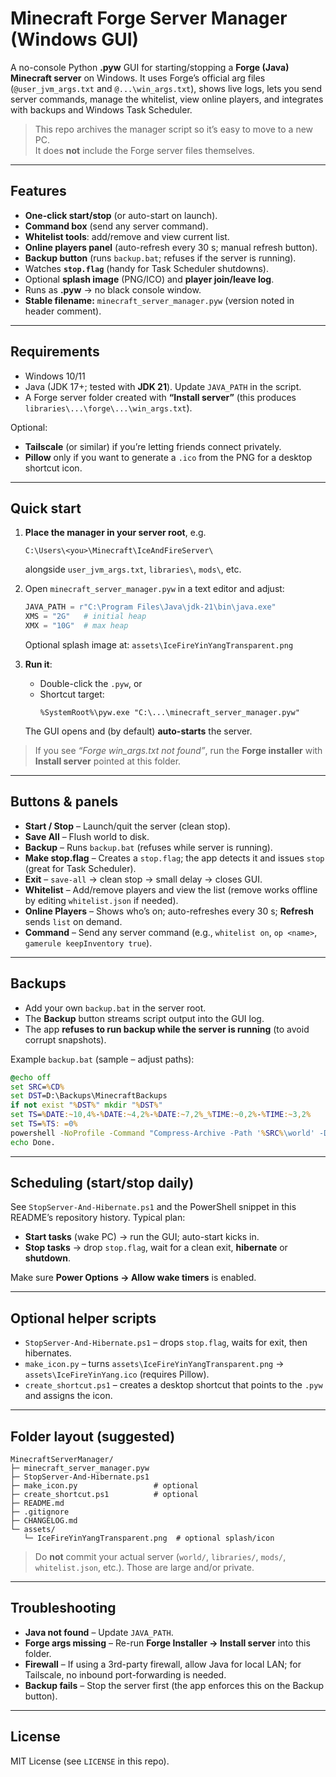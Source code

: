 # Minecraft Forge Server Manager (Windows GUI)

A no-console Python **.pyw** GUI for starting/stopping a **Forge (Java) Minecraft server** on Windows.
It uses Forge’s official arg files (`@user_jvm_args.txt` and `@...\win_args.txt`), shows live logs,
lets you send server commands, manage the whitelist, view online players, and integrates with backups
and Windows Task Scheduler.

> This repo archives the manager script so it’s easy to move to a new PC.  
> It does **not** include the Forge server files themselves.

---

## Features

- **One-click start/stop** (or auto-start on launch).
- **Command box** (send any server command).
- **Whitelist tools**: add/remove and view current list.
- **Online players panel** (auto-refresh every 30 s; manual refresh button).
- **Backup button** (runs `backup.bat`; refuses if the server is running).
- Watches **`stop.flag`** (handy for Task Scheduler shutdowns).
- Optional **splash image** (PNG/ICO) and **player join/leave log**.
- Runs as **.pyw** → no black console window.
- **Stable filename:** `minecraft_server_manager.pyw` (version noted in header comment).

---

## Requirements

- Windows 10/11
- Java (JDK 17+; tested with **JDK 21**). Update `JAVA_PATH` in the script.
- A Forge server folder created with **“Install server”** (this produces `libraries\...\forge\...\win_args.txt`).

Optional:
- **Tailscale** (or similar) if you’re letting friends connect privately.
- **Pillow** only if you want to generate a `.ico` from the PNG for a desktop shortcut icon.

---

## Quick start

1. **Place the manager in your server root**, e.g.
   ```
   C:\Users\<you>\Minecraft\IceAndFireServer\
   ```
   alongside `user_jvm_args.txt`, `libraries\`, `mods\`, etc.

2. Open `minecraft_server_manager.pyw` in a text editor and adjust:
   ```python
   JAVA_PATH = r"C:\Program Files\Java\jdk-21\bin\java.exe"
   XMS = "2G"   # initial heap
   XMX = "10G"  # max heap
   ```
   Optional splash image at: `assets\IceFireYinYangTransparent.png`

3. **Run it**:
   - Double-click the `.pyw`, or
   - Shortcut target:
     ```
     %SystemRoot%\pyw.exe "C:\...\minecraft_server_manager.pyw"
     ```
   The GUI opens and (by default) **auto-starts** the server.

> If you see *“Forge win_args.txt not found”*, run the **Forge installer** with **Install server** pointed at this folder.

---

## Buttons & panels

- **Start / Stop** – Launch/quit the server (clean stop).
- **Save All** – Flush world to disk.
- **Backup** – Runs `backup.bat` (refuses while server is running).
- **Make stop.flag** – Creates a `stop.flag`; the app detects it and issues `stop` (great for Task Scheduler).
- **Exit** – `save-all` → clean stop → small delay → closes GUI.
- **Whitelist** – Add/remove players and view the list (remove works offline by editing `whitelist.json` if needed).
- **Online Players** – Shows who’s on; auto-refreshes every 30 s; **Refresh** sends `list` on demand.
- **Command** – Send any server command (e.g., `whitelist on`, `op <name>`, `gamerule keepInventory true`).

---

## Backups

- Add your own `backup.bat` in the server root.
- The **Backup** button streams script output into the GUI log.
- The app **refuses to run backup while the server is running** (to avoid corrupt snapshots).

Example `backup.bat` (sample – adjust paths):
```bat
@echo off
set SRC=%CD%
set DST=D:\Backups\MinecraftBackups
if not exist "%DST%" mkdir "%DST%"
set TS=%DATE:~10,4%-%DATE:~4,2%-%DATE:~7,2%_%TIME:~0,2%-%TIME:~3,2%
set TS=%TS: =0%
powershell -NoProfile -Command "Compress-Archive -Path '%SRC%\world' -DestinationPath '%DST%\world_%TS%.zip' -Force"
echo Done.
```

---

## Scheduling (start/stop daily)

See `StopServer-And-Hibernate.ps1` and the PowerShell snippet in this README’s repository history.
Typical plan:

- **Start tasks** (wake PC) → run the GUI; auto-start kicks in.
- **Stop tasks** → drop `stop.flag`, wait for a clean exit, **hibernate** or **shutdown**.

Make sure **Power Options → Allow wake timers** is enabled.

---

## Optional helper scripts

- `StopServer-And-Hibernate.ps1` – drops `stop.flag`, waits for exit, then hibernates.
- `make_icon.py` – turns `assets\IceFireYinYangTransparent.png` → `assets\IceFireYinYang.ico` (requires Pillow).
- `create_shortcut.ps1` – creates a desktop shortcut that points to the `.pyw` and assigns the icon.

---

## Folder layout (suggested)

```
MinecraftServerManager/
├─ minecraft_server_manager.pyw
├─ StopServer-And-Hibernate.ps1
├─ make_icon.py                 # optional
├─ create_shortcut.ps1          # optional
├─ README.md
├─ .gitignore
├─ CHANGELOG.md
└─ assets/
   └─ IceFireYinYangTransparent.png  # optional splash/icon
```

> Do **not** commit your actual server (`world/`, `libraries/`, `mods/`, `whitelist.json`, etc.). Those are large and/or private.

---

## Troubleshooting

- **Java not found** – Update `JAVA_PATH`.
- **Forge args missing** – Re-run **Forge Installer → Install server** into this folder.
- **Firewall** – If using a 3rd-party firewall, allow Java for local LAN; for Tailscale, no inbound port-forwarding is needed.
- **Backup fails** – Stop the server first (the app enforces this on the Backup button).

---

## License

MIT License (see `LICENSE` in this repo).
